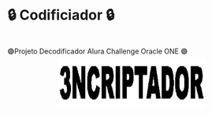 # 🔒 Codificiador 🔒 
<br>
🟣Projeto Decodificador Alura Challenge Oracle ONE 🟣

<div id="header" align="center">
<img src="Img/banner.gif"  height="100" width="300"/>
<div id="badges">

